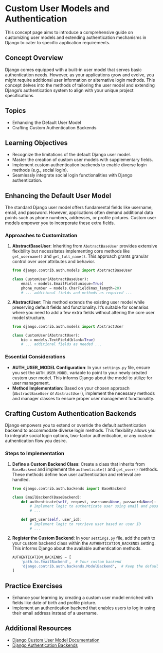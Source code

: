# Custom User Models and Authentication

This concept page aims to introduce a comprehensive guide on customizing user models and extending authentication mechanisms in Django to cater to specific application requirements.

## Concept Overview

Django comes equipped with a built-in user model that serves basic authentication needs. However, as your applications grow and evolve, you might require additional user information or alternative login methods. This concept delves into the methods of tailoring the user model and extending Django’s authentication system to align with your unique project specifications.

## Topics

- Enhancing the Default User Model
- Crafting Custom Authentication Backends

## Learning Objectives

- Recognize the limitations of the default Django user model.
- Master the creation of custom user models with supplementary fields.
- Implement custom authentication backends to enable diverse login methods (e.g., social login).
- Seamlessly integrate social login functionalities with Django authentication.

## Enhancing the Default User Model

The standard Django user model offers fundamental fields like username, email, and password. However, applications often demand additional data points such as phone numbers, addresses, or profile pictures. Custom user models empower you to incorporate these extra fields.

### Approaches to Customization

1. **AbstractBaseUser**: Inheriting from `AbstractBaseUser` provides extensive flexibility but necessitates implementing core methods like `get_username()` and `get_full_name()`. This approach grants granular control over user attributes and behavior.

   ```python
   from django.contrib.auth.models import AbstractBaseUser

   class CustomUser(AbstractBaseUser):
       email = models.EmailField(unique=True)
       phone_number = models.CharField(max_length=20)
       # ... additional fields and methods as required ...
   ```

2. **AbstractUser**: This method extends the existing user model while preserving default fields and functionality. It’s suitable for scenarios where you need to add a few extra fields without altering the core user model structure.

   ```python
   from django.contrib.auth.models import AbstractUser

   class CustomUser(AbstractUser):
       bio = models.TextField(blank=True)
       # ... additional fields as needed ...
   ```

### Essential Considerations

- **AUTH_USER_MODEL Configuration**: In your `settings.py` file, ensure you set the `AUTH_USER_MODEL` variable to point to your newly created custom user model. This informs Django about the model to utilize for user management.
- **Method Implementation**: Based on your chosen approach (`AbstractBaseUser` or `AbstractUser`), implement the necessary methods and manager classes to ensure proper user management functionality.

## Crafting Custom Authentication Backends

Django empowers you to extend or override the default authentication backend to accommodate diverse login methods. This flexibility allows you to integrate social login options, two-factor authentication, or any custom authentication flow you desire.

### Steps to Implementation

1. **Define a Custom Backend Class**: Create a class that inherits from `BaseBackend` and implement the `authenticate()` and `get_user()` methods. These methods define how user authentication and retrieval are handled.

   ```python
   from django.contrib.auth.backends import BaseBackend

   class EmailBackend(BaseBackend):
       def authenticate(self, request, username=None, password=None):
           # Implement logic to authenticate user using email and password
           # ...

       def get_user(self, user_id):
           # Implement logic to retrieve user based on user ID
           # ...
   ```

2. **Register the Custom Backend**: In your `settings.py` file, add the path to your custom backend class within the `AUTHENTICATION_BACKENDS` setting. This informs Django about the available authentication methods.

   ```python
   AUTHENTICATION_BACKENDS = [
       'path.to.EmailBackend',  # Your custom backend
       'django.contrib.auth.backends.ModelBackend',  # Keep the default backend as a fallback
   ]
   ```

## Practice Exercises

- Enhance your learning by creating a custom user model enriched with fields like date of birth and profile picture.
- Implement an authentication backend that enables users to log in using their email address instead of a username.

## Additional Resources

- [Django Custom User Model Documentation](https://intranet.alxswe.com/rltoken/ett-FApY6-NN0yXwZ0qnWw)
- [Django Authentication Backends](https://intranet.alxswe.com/rltoken/jrlgYEoefTeld6cDZKqbIQ)
